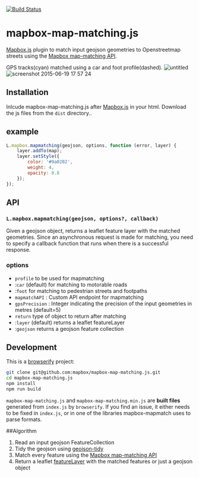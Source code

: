 [![Build Status](https://travis-ci.org/mapbox/mapbox-map-matching.js.svg)](https://travis-ci.org/mapbox/mapbox/mapbox-map-matching.js)

# mapbox-map-matching.js

[Mapbox.js](https://github.com/mapbox/mapbox.js) plugin to match input geojson geometries to Openstreetmap streets using the [Mapbox map-matching API]().

GPS tracks(cyan) matched using a car and foot profile(dashed).
![untitled](https://cloud.githubusercontent.com/assets/126868/8263771/04e9d83a-16ac-11e5-943f-884e70686989.gif)![screenshot 2015-06-19 17 57 24](https://cloud.githubusercontent.com/assets/126868/8263826/ad755d58-16ac-11e5-966e-f7a9be97ff28.png)

## Installation
Inlcude mapbox-map-matching.js after [Mapbox.js](https://github.com/mapbox/mapbox.js) in your html. Download the js files from the `dist` directory..

<!--
Or use the version on the [Mapbox Plugins CDN](http://mapbox.com/mapbox.js/plugins/#mapbox-mapmatch):

```html
<script src='//api.tiles.mapbox.com/mapbox.js/plugins/mapbox.map-matching.js/v0.0.0/mapbox.map-matching.min.js'></script>
```
-->

## example

```js
L.mapbox.mapmatching(geojson, options, function (error, layer) {
    layer.addTo(map);
    layer.setStyle({
        color: '#9a0202',
        weight: 4,
        opacity: 0.8
    });
});
```

## API

### `L.mapbox.mapmatching(geojson, options?, callback)`

Given a geojson object, returns a leaflet feature layer with the matched geometries. Since an asynchronous request is made for matching, you need to specify a callback function that runs when there is a successful response.

### options
- `profile` to be used for mapmatching
 - :`car` (default) for matching to motorable roads
 - :`foot` for matching to pedestrian streets and footpaths
- `mapmatchAPI` : Custom API endpoint for mapmatching
- `gpsPrecision` : Integer indicating the precision of the input geometries in metres (default=5)
- `return` type of object to return after matching
 - :`layer` (default) returns a leaflet featureLayer
 - :`geojson` returns a geojson feature collection

## Development

This is a [browserify](http://browserify.org/) project:

```sh
git clone git@github.com:mapbox/mapbox-map-matching.js.git
cd mapbox-map-matching.js
npm install
npm run build
```

`mapbox-map-matching.js` and `mapbox-map-matching.min.js` are **built files** generated
from `index.js` by `browserify`. If you find an issue, it either needs to be
fixed in `index.js`, or in one of the libraries mapbox-mapmatch uses
to parse formats.

##Algorithm
1. Read an input geojson FeatureCollection
2. Tidy the geojson using [geojson-tidy](https://github.com/mapbox/geojson-tidy)
3. Match every feature using the [Mapbox map-matching API]()
4. Return a leaflet [featureLayer](https://www.mapbox.com/mapbox.js/api/v2.1.9/l-mapbox-featurelayer/) with the matched features or just a geojson object